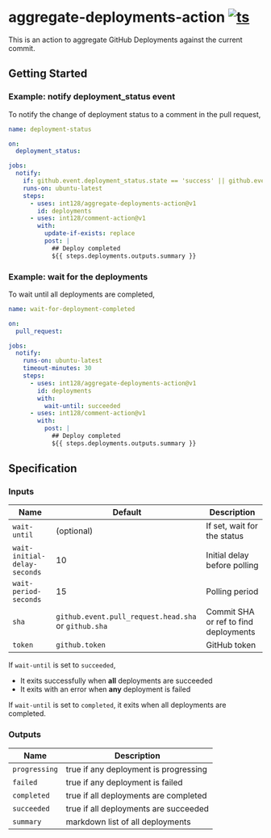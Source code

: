 # aggregate-deployments-action [![ts](https://github.com/int128/aggregate-deployments-action/actions/workflows/ts.yaml/badge.svg)](https://github.com/int128/aggregate-deployments-action/actions/workflows/ts.yaml)

This is an action to aggregate GitHub Deployments against the current commit.

## Getting Started

### Example: notify deployment_status event

To notify the change of deployment status to a comment in the pull request,

```yaml
name: deployment-status

on:
  deployment_status:

jobs:
  notify:
    if: github.event.deployment_status.state == 'success' || github.event.deployment_status.state == 'failure'
    runs-on: ubuntu-latest
    steps:
      - uses: int128/aggregate-deployments-action@v1
        id: deployments
      - uses: int128/comment-action@v1
        with:
          update-if-exists: replace
          post: |
            ## Deploy completed
            ${{ steps.deployments.outputs.summary }}
```

### Example: wait for the deployments

To wait until all deployments are completed,

```yaml
name: wait-for-deployment-completed

on:
  pull_request:

jobs:
  notify:
    runs-on: ubuntu-latest
    timeout-minutes: 30
    steps:
      - uses: int128/aggregate-deployments-action@v1
        id: deployments
        with:
          wait-until: succeeded
      - uses: int128/comment-action@v1
        with:
          post: |
            ## Deploy completed
            ${{ steps.deployments.outputs.summary }}
```

## Specification

### Inputs

| Name                         | Default                                              | Description                           |
| ---------------------------- | ---------------------------------------------------- | ------------------------------------- |
| `wait-until`                 | (optional)                                           | If set, wait for the status           |
| `wait-initial-delay-seconds` | 10                                                   | Initial delay before polling          |
| `wait-period-seconds`        | 15                                                   | Polling period                        |
| `sha`                        | `github.event.pull_request.head.sha` or `github.sha` | Commit SHA or ref to find deployments |
| `token`                      | `github.token`                                       | GitHub token                          |

If `wait-until` is set to `succeeded`,

- It exits successfully when **all** deployments are succeeded
- It exits with an error when **any** deployment is failed

If `wait-until` is set to `completed`, it exits when all deployments are completed.

### Outputs

| Name          | Description                           |
| ------------- | ------------------------------------- |
| `progressing` | true if any deployment is progressing |
| `failed`      | true if any deployment is failed      |
| `completed`   | true if all deployments are completed |
| `succeeded`   | true if all deployments are succeeded |
| `summary`     | markdown list of all deployments      |
